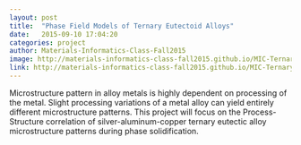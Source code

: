```yaml
---
layout: post
title:  "Phase Field Models of Ternary Eutectoid Alloys"
date:   2015-09-10 17:04:20
categories: project
author: Materials-Informatics-Class-Fall2015
image: http://materials-informatics-class-fall2015.github.io/MIC-Ternary-Eutectic-Alloy/img/home-bg.png
link: http://materials-informatics-class-fall2015.github.io/MIC-Ternary-Eutectic-Alloy/
---
```

Microstructure pattern in alloy metals is highly dependent on processing of the metal. Slight processing variations of a metal alloy can yield entirely different microstructure patterns. This project will focus on the Process-Structure correlation of silver-aluminum-copper ternary eutectic alloy microstructure patterns during phase solidification.